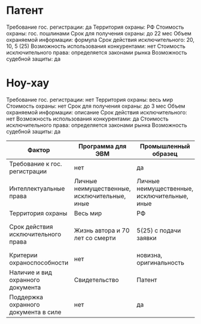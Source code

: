 # Патент

Требование гос. регистрации: да
Территория охраны: РФ
Стоимость охраны: гос. пошлинами
Срок для получения охраны: до 22 мес
Объем охраняемой информации: формула
Срок действия исключительного:  20, 10, 5 (25)
Возможность использования конкурентами: нет
Стоимость исключительного права: определяется законами рынка
Возможность судебной защиты: да

# Ноу-хау

Требование гос. регистрации: нет
Территория охраны: весь мир
Стоимость охраны: нет
Срок для получения охраны: до 3 мес
Объем охраняемой информации: описание
Срок действия исключительного: нет
Возможность использования конкурентами: да
Стоимость исключительного права: определяется законами рынка
Возможность судебной защиты: да

| Фактор                               | Программа для ЭВМ                            | Промышленный образец                         | Секрет производства   | ТИМС                                         |
| ------------------------------------ | -------------------------------------------- | -------------------------------------------- | --------------------- | -------------------------------------------- |
| Требование к гос. регистрации        | нет                                          | да                                           | нет                   | нет                                          |
| Интеллектуальные права               | Личные неимущественные, исключительные, иные | Личные неимущественные, исключительные, иные | Исключительные        | Личные неимущественные, исключительные, иные |
| Территория охраны                    | Весь мир                                     | РФ                                           | Весь мир              | Весь мир                                     |
| Срок действия исключительного права  | Жизнь автора и 70 лет со смерти              | 5(25) с подачи заявки                        | нет                   | 10 со дня использования или даты регистрации |
| Критерии охраноспособности           | нет                                          | новизна, оригинальность                      | коммерческая ценность | новизна, оригинальность                      |
| Наличие и вид охранного документа    | Свидетельство                                | Патент                                       | нет                   | Свидетельство                                |
| Поддержка охранного документа в силе | нет                                          | да                                           | нет                   | нет                                          |
